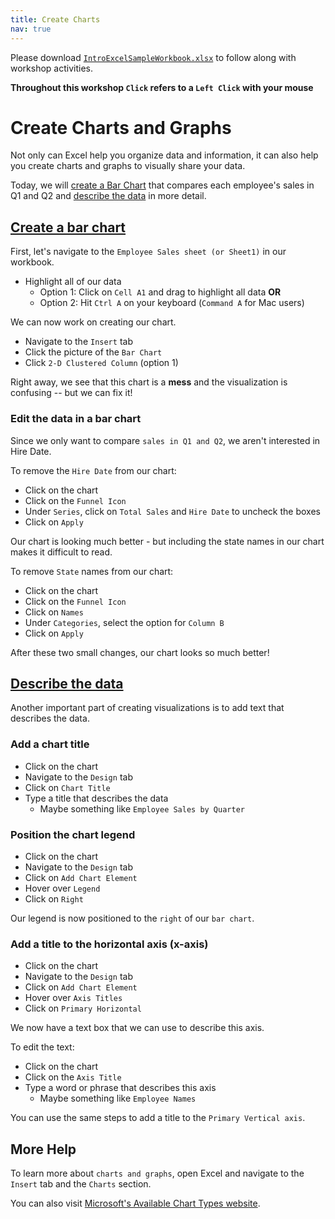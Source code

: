 ```yaml
---
title: Create Charts
nav: true
---
```

Please download <a href="images/IntroExcelSampleWorkbook.xlsx" target="_blank">`IntroExcelSampleWorkbook.xlsx`</a> to follow along with workshop activities.

**Throughout this workshop `Click` refers to a `Left Click` with your mouse**

# Create Charts and Graphs

Not only can Excel help you organize data and information, it can also help you create charts and graphs to visually share your data.

Today, we will [create a Bar Chart](#create-a-bar-chart) that compares each employee's sales in Q1 and Q2 and [describe the data](#describe-the-data) in more detail.

## [Create a bar chart](#create-a-bar-chart)

First, let's navigate to the `Employee Sales sheet (or Sheet1)` in our workbook.
* Highlight all of our data
  * Option 1: Click on `Cell A1` and drag to highlight all data **OR**
  * Option 2: Hit `Ctrl A` on your keyboard (`Command A` for Mac users)

We can now work on creating our chart.
* Navigate to the `Insert` tab
* Click the picture of the `Bar Chart`
* Click `2-D Clustered Column` (option 1)

Right away, we see that this chart is a **mess** and the visualization is confusing -- but we can fix it!

### Edit the data in a bar chart

Since we only want to compare `sales in Q1 and Q2`, we aren't interested in Hire Date.

To remove the `Hire Date` from our chart:
* Click on the chart
* Click on the `Funnel Icon`
* Under `Series`, click on `Total Sales` and `Hire Date` to uncheck the boxes
* Click on `Apply`

Our chart is looking much better - but including the state names in our chart makes it difficult to read.

To remove `State` names from our chart:
* Click on the chart
* Click on the `Funnel Icon`
* Click on `Names`
* Under `Categories`, select the option for `Column B`
* Click on `Apply`

After these two small changes, our chart looks so much better!

## [Describe the data](#describe-the-data)
Another important part of creating visualizations is to add text that describes the data.

### Add a chart title
* Click on the chart 
* Navigate to the `Design` tab
* Click on `Chart Title`
* Type a title that describes the data
  * Maybe something like `Employee Sales by Quarter`

### Position the chart legend
* Click on the chart
* Navigate to the `Design` tab
* Click on `Add Chart Element`
* Hover over `Legend`
* Click on `Right`

Our legend is now positioned to the `right` of our `bar chart`.

### Add a title to the horizontal axis (x-axis)
* Click on the chart
* Navigate to the `Design` tab
* Click on `Add Chart Element`
* Hover over `Axis Titles`
* Click on `Primary Horizontal`

We now have a text box that we can use to describe this axis.

To edit the text:
* Click on the chart
* Click on the `Axis Title`
* Type a word or phrase that describes this axis
  * Maybe something like `Employee Names`

You can use the same steps to add a title to the `Primary Vertical axis`.

## More Help
To learn more about `charts and graphs`, open Excel and navigate to the `Insert` tab and the `Charts` section. 

You can also visit <a href="https://support.office.com/en-us/article/available-chart-types-in-office-a6187218-807e-4103-9e0a-27cdb19afb90?ui=en-US&rs=en-US&ad=US" target="_blank">Microsoft's Available Chart Types website</a>.
